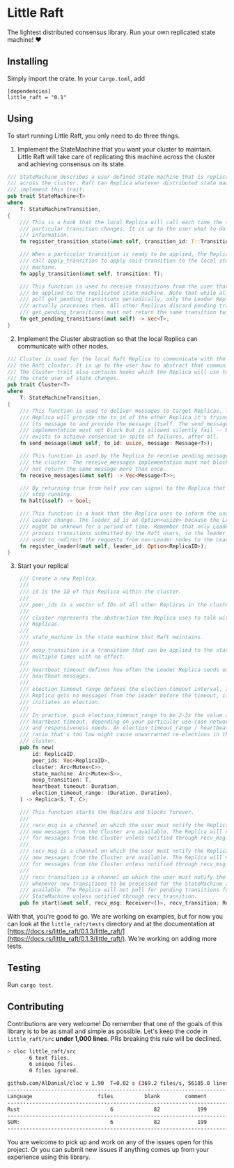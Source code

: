 # Little Raft
The lightest distributed consensus library. Run your own replicated state machine! :heart:

## Installing
Simply import the crate. In your `Cargo.toml`, add
```
[dependencies]
little_raft = "0.1"
```

## Using
To start running Little Raft, you only need to do three things.
1. Implement the StateMachine that you want your cluster to maintain. Little Raft will take care of replicating this machine across the cluster and achieving consensus on its state.
```rust
/// StateMachine describes a user-defined state machine that is replicated
/// across the cluster. Raft can Replica whatever distributed state machine can
/// implement this trait.
pub trait StateMachine<T>
where
    T: StateMachineTransition,
{
    /// This is a hook that the local Replica will call each time the state of a
    /// particular transition changes. It is up to the user what to do with that
    /// information.
    fn register_transition_state(&mut self, transition_id: T::TransitionID, state: TransitionState);

    /// When a particular transition is ready to be applied, the Replica will
    /// call apply_transition to apply said transition to the local state
    /// machine.
    fn apply_transition(&mut self, transition: T);

    /// This function is used to receive transitions from the user that need to
    /// be applied to the replicated state machine. Note that while all Replicas
    /// poll get_pending_transitions periodically, only the Leader Replica
    /// actually processes them. All other Replicas discard pending transitions.
    /// get_pending_transitions must not return the same transition twice.
    fn get_pending_transitions(&mut self) -> Vec<T>;
}
```

2. Implement the Cluster abstraction so that the local Replica can communicate with other nodes.
```rust
/// Cluster is used for the local Raft Replica to communicate with the rest of
/// the Raft cluster. It is up to the user how to abstract that communication.
/// The Cluster trait also contains hooks which the Replica will use to inform
/// the crate user of state changes.
pub trait Cluster<T>
where
    T: StateMachineTransition,
{
    /// This function is used to deliver messages to target Replicas. The
    /// Replica will provide the to_id of the other Replica it's trying to send
    /// its message to and provide the message itself. The send_message
    /// implementation must not block but is allowed silently fail -- Raft
    /// exists to achieve consensus in spite of failures, after all.
    fn send_message(&mut self, to_id: usize, message: Message<T>);

    /// This function is used by the Replica to receive pending messages from
    /// the cluster. The receive_messages implementation must not block and must
    /// not return the same message more than once.
    fn receive_messages(&mut self) -> Vec<Message<T>>;

    /// By returning true from halt you can signal to the Replica that it should
    /// stop running.
    fn halt(&self) -> bool;

    /// This function is a hook that the Replica uses to inform the user of the
    /// Leader change. The leader_id is an Option<usize> because the Leader
    /// might be unknown for a period of time. Remember that only Leaders can
    /// process transitions submitted by the Raft users, so the leader_id can be
    /// used to redirect the requests from non-Leader nodes to the Leader node.
    fn register_leader(&mut self, leader_id: Option<ReplicaID>);
}
```
3. Start your replica!
```rust
    /// Create a new Replica.
    ///
    /// id is the ID of this Replica within the cluster.
    ///
    /// peer_ids is a vector of IDs of all other Replicas in the cluster.
    ///
    /// cluster represents the abstraction the Replica uses to talk with other
    /// Replicas.
    ///
    /// state_machine is the state machine that Raft maintains.
    ///
    /// noop_transition is a transition that can be applied to the state machine
    /// multiple times with no effect.
    ///
    /// heartbeat_timeout defines how often the Leader Replica sends out
    /// heartbeat messages.
    ///
    /// election_timeout_range defines the election timeout interval. If the
    /// Replica gets no messages from the Leader before the timeout, it
    /// initiates an election.
    ///
    /// In practice, pick election_timeout_range to be 2-3x the value of
    /// heartbeat_timeout, depending on your particular use-case network latency
    /// and responsiveness needs. An election_timeout_range / heartbeat_timeout
    /// ratio that's too low might cause unwarranted re-elections in the
    /// cluster.
    pub fn new(
        id: ReplicaID,
        peer_ids: Vec<ReplicaID>,
        cluster: Arc<Mutex<C>>,
        state_machine: Arc<Mutex<S>>,
        noop_transition: T,
        heartbeat_timeout: Duration,
        election_timeout_range: (Duration, Duration),
    ) -> Replica<S, T, C>;

    /// This function starts the Replica and blocks forever.
    ///
    /// recv_msg is a channel on which the user must notify the Replica whenever
    /// new messages from the Cluster are available. The Replica will not poll
    /// for messages from the Cluster unless notified through recv_msg.
    ///
    /// recv_msg is a channel on which the user must notify the Replica whenever
    /// new messages from the Cluster are available. The Replica will not poll
    /// for messages from the Cluster unless notified through recv_msg.
    ///
    /// recv_transition is a channel on which the user must notify the Replica
    /// whenever new transitions to be processed for the StateMachine are
    /// available. The Replica will not poll for pending transitions for the
    /// StateMachine unless notified through recv_transition.
    pub fn start(&mut self, recv_msg: Receiver<()>, recv_transition: Receiver<()>);
```


With that, you're good to go. We are working on examples, but for now you can look at the `little_raft/tests` directory and at the documentation at [https://docs.rs/little_raft/0.1.3/little_raft/](https://docs.rs/little_raft/0.1.3/little_raft/). We're working on adding more tests.


## Testing
Run `cargo test`.

## Contributing
Contributions are very welcome! Do remember that one of the goals of this library is to be as small and simple as possible. Let's keep the code in `little_raft/src` **under 1,000 lines**. PRs breaking this rule will be declined.
```bash
> cloc little_raft/src
       6 text files.
       6 unique files.                              
       0 files ignored.

github.com/AlDanial/cloc v 1.90  T=0.02 s (369.2 files/s, 56185.0 lines/s)
-------------------------------------------------------------------------------
Language                     files          blank        comment           code
-------------------------------------------------------------------------------
Rust                             6             82            199            632
-------------------------------------------------------------------------------
SUM:                             6             82            199            632
-------------------------------------------------------------------------------
```

You are welcome to pick up and work on any of the issues open for this project. Or you can submit new issues if anything comes up from your experience using this library.